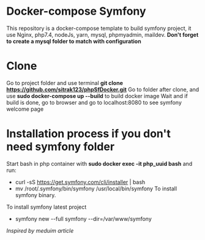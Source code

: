 # Docker-compose Symfony
This repository is a docker-compose template to build symfony project, it use Nginx, php7.4, nodeJs, yarn, mysql, phpmyadmin, maildev.
**Don't forget to create a mysql folder to match with configuration**	

# Clone
Go to project folder and use terminal **git clone https://github.com/sitrak123/phpSfDocker.git**
Go to folder after clone, and use **sudo docker-compose up --build** to build docker image
Wait and if build is done, go to browser and go to localhost:8080 to see symfony welcome page

# Installation process if you don't need symfony folder
Start bash in php container with **sudo docker exec -it php_uuid bash** and run: 
* curl -sS https://get.symfony.com/cli/installer | bash
* mv /root/.symfony/bin/symfony /usr/local/bin/symfony
To install symfony binary.

To install symfony latest project
* symfony new  --full symfony --dir=/var/www/symfony

_Inspired by meduim article_